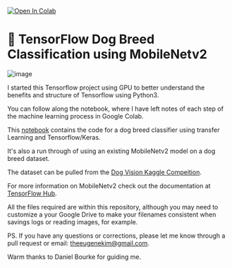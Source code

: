 [![Open In Colab](https://colab.research.google.com/assets/colab-badge.svg)](https://colab.research.google.com/github/theeugenekim/tensorflow-dog-vision-classifier-2.0/blob/main/dog_vision_machine_learning.ipynb)

# 🐶 TensorFlow Dog Breed Classification using MobileNetv2

![image](https://user-images.githubusercontent.com/24239943/116844775-edec5800-ab98-11eb-8df2-ca04da2df44e.png)

I started this Tensorflow project using GPU to better understand the benefits and structure of Tensorflow using Python3.

You can follow along the notebook, where I have left notes of each step of the machine learning process in Google Colab.

This [notebook](https://github.com/theeugenekim/dog-vision-tensorflow/blob/main/dog_vision_machine_learning.ipynb) contains the code for a dog breed classifier using transfer Learning and Tensorflow/Keras.

It's also a run through of using an existing MobileNetv2 model on a dog breed dataset.

The dataset can be pulled from the [Dog Vision Kaggle Compeition](https://www.kaggle.com/c/dog-breed-identification).

For more information on MobileNetv2 check out the documentation at [TensorFlow Hub](https://tfhub.dev/google/imagenet/mobilenet_v2_130_224/classification/4).

All the files required are within this repository, although you may need to customize a your Google Drive to make your filenames consistent when savings logs or reading images, for example.

PS. If you have any questions or corrections, please let me know through a pull request or email: theeugenekim@gmail.com.

Warm thanks to Daniel Bourke for guiding me.
